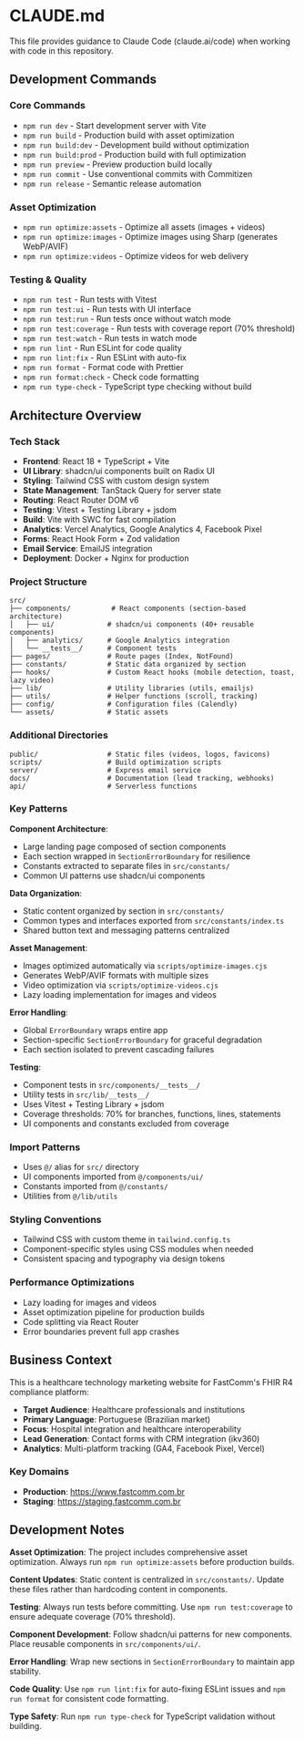 # CLAUDE.md

This file provides guidance to Claude Code (claude.ai/code) when working with code in this repository.

## Development Commands

### Core Commands
- `npm run dev` - Start development server with Vite
- `npm run build` - Production build with asset optimization
- `npm run build:dev` - Development build without optimization
- `npm run build:prod` - Production build with full optimization
- `npm run preview` - Preview production build locally
- `npm run commit` - Use conventional commits with Commitizen
- `npm run release` - Semantic release automation

### Asset Optimization
- `npm run optimize:assets` - Optimize all assets (images + videos)
- `npm run optimize:images` - Optimize images using Sharp (generates WebP/AVIF)
- `npm run optimize:videos` - Optimize videos for web delivery

### Testing & Quality
- `npm run test` - Run tests with Vitest
- `npm run test:ui` - Run tests with UI interface
- `npm run test:run` - Run tests once without watch mode
- `npm run test:coverage` - Run tests with coverage report (70% threshold)
- `npm run test:watch` - Run tests in watch mode
- `npm run lint` - Run ESLint for code quality
- `npm run lint:fix` - Run ESLint with auto-fix
- `npm run format` - Format code with Prettier
- `npm run format:check` - Check code formatting
- `npm run type-check` - TypeScript type checking without build

## Architecture Overview

### Tech Stack
- **Frontend**: React 18 + TypeScript + Vite
- **UI Library**: shadcn/ui components built on Radix UI
- **Styling**: Tailwind CSS with custom design system
- **State Management**: TanStack Query for server state
- **Routing**: React Router DOM v6
- **Testing**: Vitest + Testing Library + jsdom
- **Build**: Vite with SWC for fast compilation
- **Analytics**: Vercel Analytics, Google Analytics 4, Facebook Pixel
- **Forms**: React Hook Form + Zod validation
- **Email Service**: EmailJS integration
- **Deployment**: Docker + Nginx for production

### Project Structure
```
src/
├── components/          # React components (section-based architecture)
│   ├── ui/             # shadcn/ui components (40+ reusable components)
│   ├── analytics/      # Google Analytics integration
│   └── __tests__/      # Component tests
├── pages/              # Route pages (Index, NotFound)
├── constants/          # Static data organized by section
├── hooks/              # Custom React hooks (mobile detection, toast, lazy video)
├── lib/                # Utility libraries (utils, emailjs)
├── utils/              # Helper functions (scroll, tracking)
├── config/             # Configuration files (Calendly)
└── assets/             # Static assets
```

### Additional Directories
```
public/                 # Static files (videos, logos, favicons)
scripts/                # Build optimization scripts
server/                 # Express email service
docs/                   # Documentation (lead tracking, webhooks)
api/                    # Serverless functions
```

### Key Patterns

**Component Architecture**:
- Large landing page composed of section components
- Each section wrapped in `SectionErrorBoundary` for resilience
- Constants extracted to separate files in `src/constants/`
- Common UI patterns use shadcn/ui components

**Data Organization**:
- Static content organized by section in `src/constants/`
- Common types and interfaces exported from `src/constants/index.ts`
- Shared button text and messaging patterns centralized

**Asset Management**:
- Images optimized automatically via `scripts/optimize-images.cjs`
- Generates WebP/AVIF formats with multiple sizes
- Video optimization via `scripts/optimize-videos.cjs`
- Lazy loading implementation for images and videos

**Error Handling**:
- Global `ErrorBoundary` wraps entire app
- Section-specific `SectionErrorBoundary` for graceful degradation
- Each section isolated to prevent cascading failures

**Testing**:
- Component tests in `src/components/__tests__/`
- Utility tests in `src/lib/__tests__/`
- Uses Vitest + Testing Library + jsdom
- Coverage thresholds: 70% for branches, functions, lines, statements
- UI components and constants excluded from coverage

### Import Patterns
- Uses `@/` alias for `src/` directory
- UI components imported from `@/components/ui/`
- Constants imported from `@/constants/`
- Utilities from `@/lib/utils`

### Styling Conventions
- Tailwind CSS with custom theme in `tailwind.config.ts`
- Component-specific styles using CSS modules when needed
- Consistent spacing and typography via design tokens

### Performance Optimizations
- Lazy loading for images and videos
- Asset optimization pipeline for production builds
- Code splitting via React Router
- Error boundaries prevent full app crashes

## Business Context

This is a healthcare technology marketing website for FastComm's FHIR R4 compliance platform:
- **Target Audience**: Healthcare professionals and institutions
- **Primary Language**: Portuguese (Brazilian market)
- **Focus**: Hospital integration and healthcare interoperability
- **Lead Generation**: Contact forms with CRM integration (ikv360)
- **Analytics**: Multi-platform tracking (GA4, Facebook Pixel, Vercel)

### Key Domains
- **Production**: https://www.fastcomm.com.br
- **Staging**: https://staging.fastcomm.com.br

## Development Notes

**Asset Optimization**: The project includes comprehensive asset optimization. Always run `npm run optimize:assets` before production builds.

**Content Updates**: Static content is centralized in `src/constants/`. Update these files rather than hardcoding content in components.

**Testing**: Always run tests before committing. Use `npm run test:coverage` to ensure adequate coverage (70% threshold).

**Component Development**: Follow shadcn/ui patterns for new components. Place reusable components in `src/components/ui/`.

**Error Handling**: Wrap new sections in `SectionErrorBoundary` to maintain app stability.

**Code Quality**: Use `npm run lint:fix` for auto-fixing ESLint issues and `npm run format` for consistent code formatting.

**Type Safety**: Run `npm run type-check` for TypeScript validation without building.